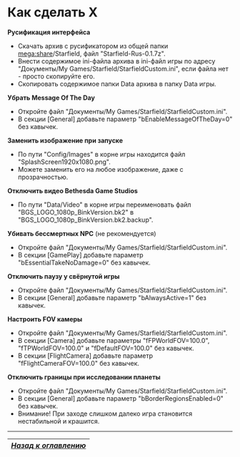 # Как сделать X

**Русификация интерфейса**

+ Скачать архив с русификатором из общей папки [mega:share](https://link.meridiano-web.com/mega:share)/Starfield, файл "Starfield-Rus-0.1.7z".
+ Внести содержимое ini-файла архива в ini-файл игры по адресу "Документы/My Games/Starfield/StarfieldCustom.ini", если файла нет - просто скопируйте его.
+ Скопировать содержимое папки Data архива в папку Data игры.

**Убрать Message Of The Day**

+ Откройте файл "Документы/My Games/Starfield/StarfieldCustom.ini".
+ В секции [General] добавьте параметр "bEnableMessageOfTheDay=0" без кавычек.

**Заменить изображение при запуске**

+ По пути "Config/Images" в корне игры находится файл "SplashScreen1920x1080.png".
+ Можете заменить его на любое изображение, даже с прозрачностью.

**Отключить видео Bethesda Game Studios**

+ По пути "Data/Video" в корне игры переименовать файл "BGS_LOGO_1080p_BinkVersion.bk2" в "BGS_LOGO_1080p_BinkVersion.bk2.backup".

**Убивать бессмертных NPC** (не рекомендуется)

+ Откройте файл "Документы/My Games/Starfield/StarfieldCustom.ini".
+ В секции [GamePlay] добавьте параметр "bEssentialTakeNoDamage=0" без кавычек.

**Отключить паузу у свёрнутой игры**

+ Откройте файл "Документы/My Games/Starfield/StarfieldCustom.ini".
+ В секции [General] добавьте параметр "bAlwaysActive=1" без кавычек.

**Настроить FOV камеры**

+ Откройте файл "Документы/My Games/Starfield/StarfieldCustom.ini".
+ В секции [Camera] добавьте параметры "fFPWorldFOV=100.0", "fTPWorldFOV=100.0" и "fDefaultFOV=100.0" без кавычек.
+ В секции [FlightCamera] добавьте параметр "fFlightCameraFOV=100.0" без кавычек.

**Отключить границы при исследовании планеты**

+ Откройте файл "Документы/My Games/Starfield/StarfieldCustom.ini".
+ В секции [General] добавьте параметр "bBorderRegionsEnabled=0" без кавычек.
+ Внимание! При заходе слишком далеко игра становится нестабильной и крашится.

------

|[*Назад к оглавлению*](https://github.com/Meridiano/Starfield-Head)|
|:---:|